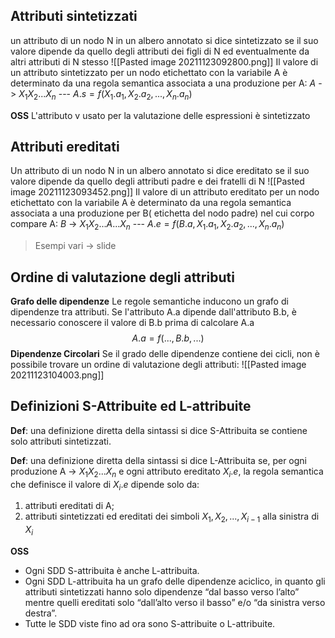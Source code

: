 ## Attributi sintetizzati
 un attributo di un nodo N in un albero annotato si dice sintetizzato se il suo valore dipende da quello degli attributi dei figli di N ed eventualmente da altri attributi di N stesso
![[Pasted image 20211123092800.png]]
Il valore di un attributo sintetizzato per un nodo etichettato con la variabile A è determinato da una regola semantica associata a una produzione per A:
$A$ -> $X_1X_2...X_n$ --- $A.s = f(X_1.a_1,X_2.a_2,...,X_n.a_n)$

**OSS**
L'attributo v usato per la valutazione delle espressioni è sintetizzato

## Attributi ereditati
Un attributo di un nodo N in un albero annotato si dice ereditato se il suo valore dipende da quello degli attributi padre e dei fratelli di N 
![[Pasted image 20211123093452.png]]
Il valore di un attributo ereditato per un nodo etichettato con la variabile A è determinato da una regola semantica associata a una produzione per B( etichetta del nodo padre) nel cui corpo compare A:
$B$ -> $X_1X_2...A...X_n$ --- $A.e = f(B.a,X_1.a_1,X_2.a_2,...,X_n.a_n)$

> Esempi vari -> slide

## Ordine di valutazione degli attributi
**Grafo delle dipendenze**
Le regole semantiche inducono un grafo di dipendenze tra attributi. Se l'attributo A.a dipende dall'attributo B.b, è necessario conoscere il valore di B.b prima di calcolare A.a
$$A.a = f(...,B.b,...)$$
**Dipendenze Circolari**
Se il grado delle dipendenze contiene dei cicli, non è possibile trovare un ordine di valutazione degli attributi:
![[Pasted image 20211123104003.png]]

## Definizioni S-Attribuite ed L-attribuite
**Def**: una definizione diretta della sintassi si dice S-Attribuita se contiene solo attributi sintetizzati.

**Def**: una definizione diretta della sintassi si dice L-Attribuita se, per ogni produzione A -> $X_1X_2...X_n$ e ogni attributo ereditato $X_i.e$, la regola semantica che definisce il valore di $X_i.e$ dipende solo da:
1. attributi ereditati di A;
2. attributi sintetizzati ed ereditati dei simboli $X_1,X_2,...,X_{i-1}$ alla sinistra di $X_i$

**OSS**
- Ogni SDD S-attribuita è anche L-attribuita. 
- Ogni SDD L-attribuita ha un grafo delle dipendenze aciclico, in quanto gli attributi sintetizzati hanno solo dipendenze “dal basso verso l’alto” mentre quelli ereditati solo “dall’alto verso il basso” e/o “da sinistra verso destra”. 
- Tutte le SDD viste fino ad ora sono S-attribuite o L-attribuite.